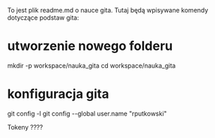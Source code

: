 To jest plik readme.md o nauce gita.
Tutaj będą wpisywane komendy dotyczące podstaw gita:
# utworzenie nowego folderu
mkdir -p workspace/nauka_gita
cd workspace/nauka_gita

# konfiguracja gita
git config -l
git config --global user.name "rputkowski"

Tokeny
????
